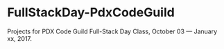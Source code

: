 # FullStackDay-PdxCodeGuild

Projects for PDX Code Guild Full-Stack Day Class, October 03 — January xx, 2017.

